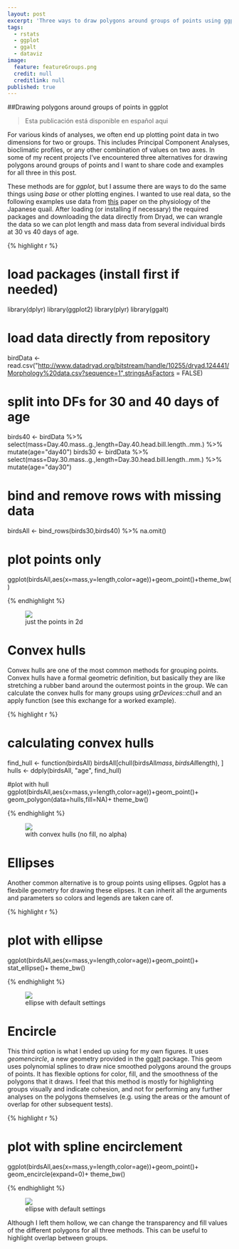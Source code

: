 ```yaml
---
layout: post
excerpt: 'Three ways to draw polygons around groups of points using ggplot.'
tags:
  - rstats
  - ggplot
  - ggalt
  - dataviz
image:
  feature: featureGroups.png
  credit: null
  creditlink: null
published: true
---
```

##Drawing polygons around groups of points in ggplot

> Esta publicación está disponible en español aqui

For various kinds of analyses, we often end up plotting point data in two dimensions for two or groups. This includes Principal Component Analyses, bioclimatic profiles, or any other combination of values on two axes. In some of my recent projects I’ve encountered three alternatives for drawing polygons around groups of points and I want to share code and examples for all three in this post.  

These methods are for _ggplot_, but I assume there are ways to do the same things using _base_ or other plotting engines. I wanted to use real data, so the following examples use data from [this](http://www.journals.uchicago.edu/doi/10.1086/688383 "Ben-Ezra and Burnes 2016") paper on the physiology of the Japanese quail. After loading (or installing if necessary) the required packages and downloading the data directly from Dryad, we can wrangle the data so we can plot length and mass data from several individual birds at 30 vs 40 days of age. 

{% highlight r %}

# load packages (install first if needed)
library(dplyr)
library(ggplot2)
library(plyr)
library(ggalt)
# load data directly from repository
birdData <- read.csv("http://www.datadryad.org/bitstream/handle/10255/dryad.124441/Morphology%20data.csv?sequence=1",stringsAsFactors = FALSE)
# split into DFs for 30 and 40 days of age
birds40 <- birdData %>% select(mass=Day.40.mass..g.,length=Day.40.head.bill.length..mm.) %>% mutate(age="day40")
birds30 <- birdData %>% select(mass=Day.30.mass..g.,length=Day.30.head.bill.length..mm.) %>% mutate(age="day30")
# bind and remove rows with missing data
birdsAll <- bind_rows(birds30,birds40) %>% na.omit()
# plot points only
ggplot(birdsAll,aes(x=mass,y=length,color=age))+geom_point()+theme_bw()

{% endhighlight %}

<figure>
    <a href="/images/pointsonly.png"><img src="/images/pointsonly.png"></a>
        <figcaption>just the points in 2d</figcaption>
</figure>

# Convex hulls

Convex hulls are one of the most common methods for grouping points. Convex hulls have a formal geometric definition, but basically they are like stretching a rubber band around the outermost points in the group. We can calculate the convex hulls for many groups using _grDevices::chull_ and an apply function (see this exchange for a worked example). 

{% highlight r %}

# calculating convex hulls
find_hull <- function(birdsAll) birdsAll[chull(birdsAll$mass, birdsAll$length), ]
hulls <- ddply(birdsAll, "age", find_hull)

#plot with hull
      ggplot(birdsAll,aes(x=mass,y=length,color=age))+geom_point()+
                geom_polygon(data=hulls,fill=NA)+ theme_bw()

{% endhighlight %}

<figure>
    <a href="/images/chullsimg.png"><img src="/images/chullsimg.png"></a>
        <figcaption>with convex hulls (no fill, no alpha)</figcaption>
</figure>

# Ellipses 
Another common alternative is to group points using ellipses. Ggplot has a flexbile geometry for drawing these elipses. It can inherit all the arguments and parameters so colors and legends are taken care of. 

{% highlight r %}

# plot with ellipse
  ggplot(birdsAll,aes(x=mass,y=length,color=age))+geom_point()+
          stat_ellipse()+ theme_bw()

{% endhighlight %}

<figure>
    <a href="/images/elips.png"><img src="/images/elips.png"></a>
        <figcaption>ellipse with default settings</figcaption>
</figure>

# Encircle
This third option is what I ended up using for my own figures. It uses _geomencircle_, a new geometry provided in the [ggalt](https://github.com/hrbrmstr/ggalt "ggalt on github") package. This geom uses polynomial splines to draw nice smoothed polygons around the groups of points. It has flexible options for color, fill, and the smoothness of the polygons that it draws. I feel that this method is mostly for highlighting groups visually and indicate cohesion, and not for performing any further analyses on the polygons themselves (e.g. using the areas or the amount of overlap for other subsequent tests).   

{% highlight r %}

# plot with spline encirclement
  ggplot(birdsAll,aes(x=mass,y=length,color=age))+geom_point()+
          geom_encircle(expand=0)+ theme_bw()
          
{% endhighlight %}

<figure>
    <a href="/images/encircle.png"><img src="/images/encircle.png"></a>
        <figcaption>ellipse with default settings</figcaption>
</figure>

Although I left them hollow, we can change the transparency and fill values of the different polygons for all three methods. This can be useful to highlight overlap between groups.
